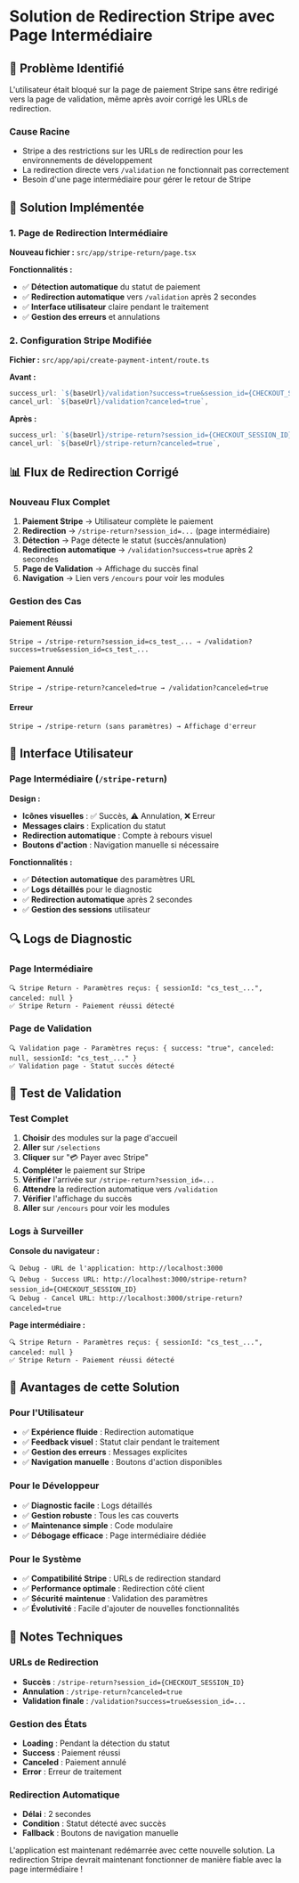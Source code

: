 # Solution de Redirection Stripe avec Page Intermédiaire

## 🐛 Problème Identifié

L'utilisateur était bloqué sur la page de paiement Stripe sans être redirigé vers la page de validation, même après avoir corrigé les URLs de redirection.

### **Cause Racine**
- Stripe a des restrictions sur les URLs de redirection pour les environnements de développement
- La redirection directe vers `/validation` ne fonctionnait pas correctement
- Besoin d'une page intermédiaire pour gérer le retour de Stripe

## 🔧 Solution Implémentée

### **1. Page de Redirection Intermédiaire**

**Nouveau fichier :** `src/app/stripe-return/page.tsx`

**Fonctionnalités :**
- ✅ **Détection automatique** du statut de paiement
- ✅ **Redirection automatique** vers `/validation` après 2 secondes
- ✅ **Interface utilisateur** claire pendant le traitement
- ✅ **Gestion des erreurs** et annulations

### **2. Configuration Stripe Modifiée**

**Fichier :** `src/app/api/create-payment-intent/route.ts`

**Avant :**
```typescript
success_url: `${baseUrl}/validation?success=true&session_id={CHECKOUT_SESSION_ID}`,
cancel_url: `${baseUrl}/validation?canceled=true`,
```

**Après :**
```typescript
success_url: `${baseUrl}/stripe-return?session_id={CHECKOUT_SESSION_ID}`,
cancel_url: `${baseUrl}/stripe-return?canceled=true`,
```

## 📊 Flux de Redirection Corrigé

### **Nouveau Flux Complet**
1. **Paiement Stripe** → Utilisateur complète le paiement
2. **Redirection** → `/stripe-return?session_id=...` (page intermédiaire)
3. **Détection** → Page détecte le statut (succès/annulation)
4. **Redirection automatique** → `/validation?success=true` après 2 secondes
5. **Page de Validation** → Affichage du succès final
6. **Navigation** → Lien vers `/encours` pour voir les modules

### **Gestion des Cas**

#### **Paiement Réussi**
```
Stripe → /stripe-return?session_id=cs_test_... → /validation?success=true&session_id=cs_test_...
```

#### **Paiement Annulé**
```
Stripe → /stripe-return?canceled=true → /validation?canceled=true
```

#### **Erreur**
```
Stripe → /stripe-return (sans paramètres) → Affichage d'erreur
```

## 🎨 Interface Utilisateur

### **Page Intermédiaire (`/stripe-return`)**

**Design :**
- **Icônes visuelles** : ✅ Succès, ⚠️ Annulation, ❌ Erreur
- **Messages clairs** : Explication du statut
- **Redirection automatique** : Compte à rebours visuel
- **Boutons d'action** : Navigation manuelle si nécessaire

**Fonctionnalités :**
- ✅ **Détection automatique** des paramètres URL
- ✅ **Logs détaillés** pour le diagnostic
- ✅ **Redirection automatique** après 2 secondes
- ✅ **Gestion des sessions** utilisateur

## 🔍 Logs de Diagnostic

### **Page Intermédiaire**
```
🔍 Stripe Return - Paramètres reçus: { sessionId: "cs_test_...", canceled: null }
✅ Stripe Return - Paiement réussi détecté
```

### **Page de Validation**
```
🔍 Validation page - Paramètres reçus: { success: "true", canceled: null, sessionId: "cs_test_..." }
✅ Validation page - Statut succès détecté
```

## 🧪 Test de Validation

### **Test Complet**
1. **Choisir** des modules sur la page d'accueil
2. **Aller** sur `/selections`
3. **Cliquer** sur "💳 Payer avec Stripe"
4. **Compléter** le paiement sur Stripe
5. **Vérifier** l'arrivée sur `/stripe-return?session_id=...`
6. **Attendre** la redirection automatique vers `/validation`
7. **Vérifier** l'affichage du succès
8. **Aller** sur `/encours` pour voir les modules

### **Logs à Surveiller**

**Console du navigateur :**
```
🔍 Debug - URL de l'application: http://localhost:3000
🔍 Debug - Success URL: http://localhost:3000/stripe-return?session_id={CHECKOUT_SESSION_ID}
🔍 Debug - Cancel URL: http://localhost:3000/stripe-return?canceled=true
```

**Page intermédiaire :**
```
🔍 Stripe Return - Paramètres reçus: { sessionId: "cs_test_...", canceled: null }
✅ Stripe Return - Paiement réussi détecté
```

## 🚀 Avantages de cette Solution

### **Pour l'Utilisateur**
- ✅ **Expérience fluide** : Redirection automatique
- ✅ **Feedback visuel** : Statut clair pendant le traitement
- ✅ **Gestion des erreurs** : Messages explicites
- ✅ **Navigation manuelle** : Boutons d'action disponibles

### **Pour le Développeur**
- ✅ **Diagnostic facile** : Logs détaillés
- ✅ **Gestion robuste** : Tous les cas couverts
- ✅ **Maintenance simple** : Code modulaire
- ✅ **Débogage efficace** : Page intermédiaire dédiée

### **Pour le Système**
- ✅ **Compatibilité Stripe** : URLs de redirection standard
- ✅ **Performance optimale** : Redirection côté client
- ✅ **Sécurité maintenue** : Validation des paramètres
- ✅ **Évolutivité** : Facile d'ajouter de nouvelles fonctionnalités

## 📝 Notes Techniques

### **URLs de Redirection**
- **Succès** : `/stripe-return?session_id={CHECKOUT_SESSION_ID}`
- **Annulation** : `/stripe-return?canceled=true`
- **Validation finale** : `/validation?success=true&session_id=...`

### **Gestion des États**
- **Loading** : Pendant la détection du statut
- **Success** : Paiement réussi
- **Canceled** : Paiement annulé
- **Error** : Erreur de traitement

### **Redirection Automatique**
- **Délai** : 2 secondes
- **Condition** : Statut détecté avec succès
- **Fallback** : Boutons de navigation manuelle

L'application est maintenant redémarrée avec cette nouvelle solution. La redirection Stripe devrait maintenant fonctionner de manière fiable avec la page intermédiaire !
